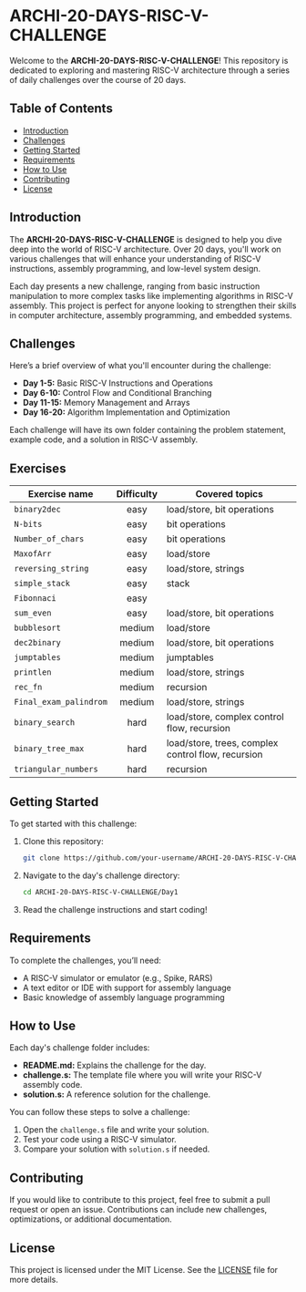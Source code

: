 # ARCHI-20-DAYS-RISC-V-CHALLENGE

Welcome to the **ARCHI-20-DAYS-RISC-V-CHALLENGE**! This repository is dedicated to exploring and mastering RISC-V architecture through a series of daily challenges over the course of 20 days.

## Table of Contents

- [Introduction](#introduction)
- [Challenges](#challenges)
- [Getting Started](#getting-started)
- [Requirements](#requirements)
- [How to Use](#how-to-use)
- [Contributing](#contributing)
- [License](#license)

## Introduction

The **ARCHI-20-DAYS-RISC-V-CHALLENGE** is designed to help you dive deep into the world of RISC-V architecture. Over 20 days, you'll work on various challenges that will enhance your understanding of RISC-V instructions, assembly programming, and low-level system design.

Each day presents a new challenge, ranging from basic instruction manipulation to more complex tasks like implementing algorithms in RISC-V assembly. This project is perfect for anyone looking to strengthen their skills in computer architecture, assembly programming, and embedded systems.

## Challenges

Here’s a brief overview of what you'll encounter during the challenge:

- **Day 1-5:** Basic RISC-V Instructions and Operations
- **Day 6-10:** Control Flow and Conditional Branching
- **Day 11-15:** Memory Management and Arrays
- **Day 16-20:** Algorithm Implementation and Optimization

Each challenge will have its own folder containing the problem statement, example code, and a solution in RISC-V assembly.


## Exercises
| Exercise name | Difficulty | Covered topics|
|---------------|:----------:|---------------|
| `binary2dec` | easy | load/store, bit operations|
| `N-bits` | easy| bit operations|
| `Number_of_chars` | easy| bit operations|
| `MaxofArr` | easy | load/store|
| `reversing_string` | easy| load/store, strings|
| `simple_stack` | easy| stack|
|`Fibonnaci`|easy||
| `sum_even` | easy| load/store, bit operations|
| `bubblesort` | medium| load/store|
| `dec2binary` | medium| load/store, bit operations|
| `jumptables` | medium| jumptables |
| `printlen` | medium| load/store, strings|
| `rec_fn` | medium| recursion|
|`Final_exam_palindrom`|medium|load/store, strings|
| `binary_search` | hard| load/store, complex control flow, recursion|
| `binary_tree_max` | hard| load/store, trees, complex control flow, recursion|
| `triangular_numbers` | hard| recursion|

## Getting Started

To get started with this challenge:

1. Clone this repository:
    ```sh
    git clone https://github.com/your-username/ARCHI-20-DAYS-RISC-V-CHALLENGE.git
    ```
2. Navigate to the day's challenge directory:
    ```sh
    cd ARCHI-20-DAYS-RISC-V-CHALLENGE/Day1
    ```
3. Read the challenge instructions and start coding!

## Requirements

To complete the challenges, you’ll need:

- A RISC-V simulator or emulator (e.g., Spike, RARS)
- A text editor or IDE with support for assembly language
- Basic knowledge of assembly language programming

## How to Use

Each day's challenge folder includes:

- **README.md:** Explains the challenge for the day.
- **challenge.s:** The template file where you will write your RISC-V assembly code.
- **solution.s:** A reference solution for the challenge.

You can follow these steps to solve a challenge:

1. Open the `challenge.s` file and write your solution.
2. Test your code using a RISC-V simulator.
3. Compare your solution with `solution.s` if needed.

## Contributing

If you would like to contribute to this project, feel free to submit a pull request or open an issue. Contributions can include new challenges, optimizations, or additional documentation.

## License

This project is licensed under the MIT License. See the [LICENSE](LICENSE) file for more details.
